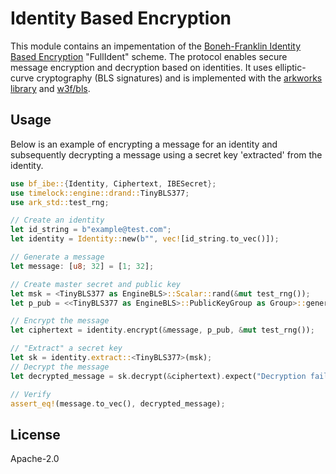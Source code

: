 # Identity Based Encryption

This module contains an impementation of the [Boneh-Franklin Identity Based Encryption](https://crypto.stanford.edu/~dabo/papers/bfibe.pdf) "FullIdent" scheme. The protocol enables secure message encryption and decryption based on identities. It uses elliptic-curve cryptography (BLS signatures) and is implemented with the [arkworks library](https://github.com/arkworks-rs) and [w3f/bls](https://github.com/w3f/bls).

## Usage

Below is an example of encrypting a message for an identity and subsequently decrypting a message using a secret key 'extracted' from the identity. 

``` rust
use bf_ibe::{Identity, Ciphertext, IBESecret};
use timelock::engine::drand::TinyBLS377;
use ark_std::test_rng;

// Create an identity
let id_string = b"example@test.com";
let identity = Identity::new(b"", vec![id_string.to_vec()]);

// Generate a message
let message: [u8; 32] = [1; 32];

// Create master secret and public key
let msk = <TinyBLS377 as EngineBLS>::Scalar::rand(&mut test_rng());
let p_pub = <<TinyBLS377 as EngineBLS>::PublicKeyGroup as Group>::generator() * msk;

// Encrypt the message
let ciphertext = identity.encrypt(&message, p_pub, &mut test_rng());

// "Extract" a secret key
let sk = identity.extract::<TinyBLS377>(msk);
// Decrypt the message
let decrypted_message = sk.decrypt(&ciphertext).expect("Decryption failed");

// Verify
assert_eq!(message.to_vec(), decrypted_message);
```

## License 
Apache-2.0